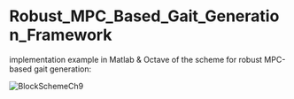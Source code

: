 # Robust_MPC_Based_Gait_Generation_Framework
implementation example in Matlab & Octave of the scheme for robust MPC-based gait generation:

![BlockSchemeCh9](https://user-images.githubusercontent.com/59538523/185087694-1b0baa27-e2d8-4f54-99a0-132869c3af49.png)


